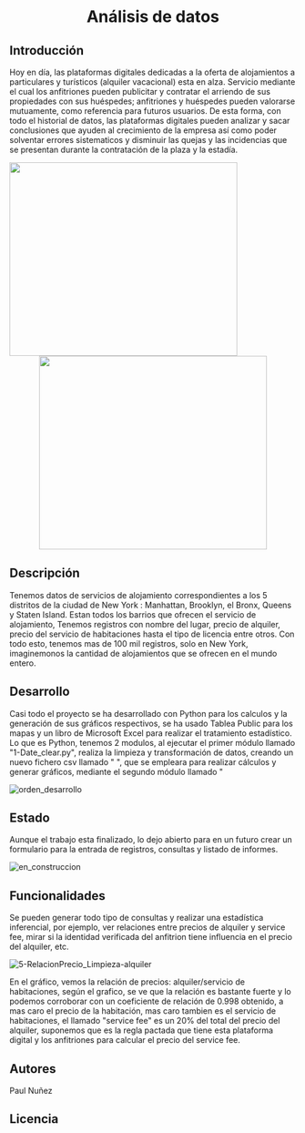 # <h1 align="center"> Análisis de  datos </h1>

## Introducción

Hoy en día, las plataformas digitales dedicadas a la oferta de alojamientos a particulares y turísticos (alquiler vacacional) esta en alza.
Servicio mediante el cual los anfitriones pueden publicitar y contratar el arriendo de sus propiedades con sus huéspedes; anfitriones y huéspedes pueden valorarse mutuamente, como referencia para futuros usuarios. 
De esta forma, con todo el historial de datos, las plataformas digitales pueden analizar y sacar conclusiones que ayuden al crecimiento de la empresa así como poder solventar errores sistematicos y disminuir las quejas y las incidencias que se presentan durante la contratación de la plaza y la estadía.


 <img align="left" width="400" height="340" src="https://github.com/Paul243654/introduccion_analisis_datos/assets/112754073/2f7947e7-6364-462f-b34c-34499d3fd529"> 
 <p align="center">
  <img width="400" height="340" src="https://github.com/Paul243654/introduccion_analisis_datos/assets/112754073/537f4b69-0280-41fa-bb48-5a4125d526c3">   
</p> 


## Descripción

Tenemos datos de servicios de alojamiento correspondientes a los 5 distritos de la ciudad  de New York : Manhattan, Brooklyn, el Bronx, Queens y Staten Island.
Estan todos los barrios que ofrecen el servicio de alojamiento, Tenemos registros con nombre del lugar, precio de alquiler, precio del servicio de habitaciones hasta el tipo de licencia entre otros.
Con todo esto, tenemos mas de 100 mil registros, solo en New York, imaginemonos la cantidad de alojamientos que se ofrecen en el mundo entero.


## Desarrollo 

Casi todo el proyecto se ha desarrollado con Python para los calculos y la generación de sus gráficos respectivos, se ha usado Tablea Public para los mapas y un libro de Microsoft Excel para realizar el tratamiento estadístico.
Lo que es Python, tenemos 2 modulos, al ejecutar el primer módulo llamado "1-Date_clear.py", realiza la limpieza y transformación de datos, creando un nuevo fichero csv llamado "  ", que se empleara para realizar cálculos y generar gráficos, mediante el segundo módulo llamado "


![orden_desarrollo](https://github.com/Paul243654/introduccion_analisis_datos/assets/112754073/ff6edf82-ea13-46f2-9f44-b42b5e26ade2)





## Estado

Aunque el trabajo esta finalizado, lo dejo abierto para en un futuro crear un formulario para la entrada de registros, consultas y listado de informes.


![en_construccion](https://github.com/Paul243654/introduccion_analisis_datos/assets/112754073/b20795aa-68b0-48eb-ae2c-4490cb6e3de9)


## Funcionalidades

Se pueden generar todo tipo de consultas y realizar una estadística inferencial, por ejemplo, ver relaciones entre precios de alquiler y service fee, mirar si la identidad verificada del anfitrion tiene influencia en el precio del alquiler, etc.

![5-RelacionPrecio_Limpieza-alquiler](https://github.com/Paul243654/introduccion_analisis_datos/assets/112754073/8ef403bc-a97f-49fb-943a-1059da04f627)



En el gráfico, vemos la relación de  precios: alquiler/servicio de habitaciones, según el grafico, se ve que la relación es bastante fuerte y lo podemos corroborar con un coeficiente de relación de 0.998 obtenido, a mas caro el precio de la habitación, mas caro tambien es el servicio de habitaciones, el llamado "service fee" es un 20% del total del precio del alquiler, suponemos que es la regla pactada que tiene esta plataforma digital y los anfitriones para calcular el precio del service fee.


## Autores

Paul Nuñez


## Licencia

